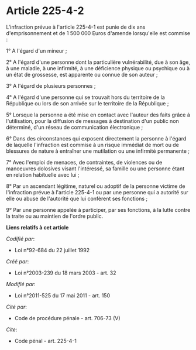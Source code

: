 # Article 225-4-2

L'infraction prévue à l'article 225-4-1 est punie de dix ans d'emprisonnement et de 1 500 000 Euros d'amende lorsqu'elle est
commise :

1° A l'égard d'un mineur ;

2° A l'égard d'une personne dont la particulière vulnérabilité, due à son âge, à une maladie, à une infirmité, à une
déficience physique ou psychique ou à un état de grossesse, est apparente ou connue de son auteur ;

3° A l'égard de plusieurs personnes ;

4° A l'égard d'une personne qui se trouvait hors du territoire de la République ou lors de son arrivée sur le territoire de
la République ;

5° Lorsque la personne a été mise en contact avec l'auteur des faits grâce à l'utilisation, pour la diffusion de messages à
destination d'un public non déterminé, d'un réseau de communication électronique   ;

6° Dans des circonstances qui exposent directement la personne à l'égard de laquelle l'infraction est commise à un risque
immédiat de mort ou de blessures de nature à entraîner une mutilation ou une infirmité permanente ;

7° Avec l'emploi de menaces, de contraintes, de violences ou de manoeuvres dolosives visant l'intéressé, sa famille ou une
personne étant en relation habituelle avec lui ;

8° Par un ascendant légitime, naturel ou adoptif de la personne victime de l'infraction prévue à l'article 225-4-1 ou par une
personne qui a autorité sur elle ou abuse de l'autorité que lui confèrent ses fonctions ;

9° Par une personne appelée à participer, par ses fonctions, à la lutte contre la traite ou au maintien de l'ordre public.

**Liens relatifs à cet article**

_Codifié par_:

  - Loi n°92-684 du 22 juillet 1992

_Créé par_:

  - Loi n°2003-239 du 18 mars 2003 - art. 32

_Modifié par_:

  - Loi n°2011-525 du 17 mai 2011 - art. 150

_Cité par_:

  - Code de procédure pénale - art. 706-73 (V)

_Cite_:

  - Code pénal - art. 225-4-1
